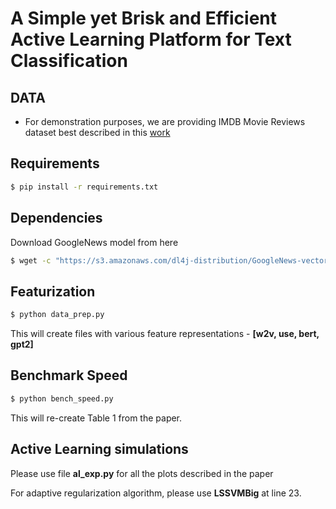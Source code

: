 # A Simple yet Brisk and Efficient Active Learning Platform for Text Classification

## DATA

* For demonstration purposes, we are providing IMDB Movie Reviews dataset best described in this [work](https://www.aclweb.org/anthology/N07-1033.pdf)

## Requirements

```bash
$ pip install -r requirements.txt
```

## Dependencies

Download GoogleNews model from here

```bash
$ wget -c "https://s3.amazonaws.com/dl4j-distribution/GoogleNews-vectors-negative300.bin.gz"
```

## Featurization

```bash
$ python data_prep.py
```
This will create files with various feature representations - **[w2v, use, bert, gpt2]**

## Benchmark Speed

```bash
$ python bench_speed.py
```
This will re-create Table 1 from the paper. 

## Active Learning simulations

Please use file **al_exp.py** for all the plots described in the paper

For adaptive regularization algorithm, please use **LSSVMBig** at line 23.


